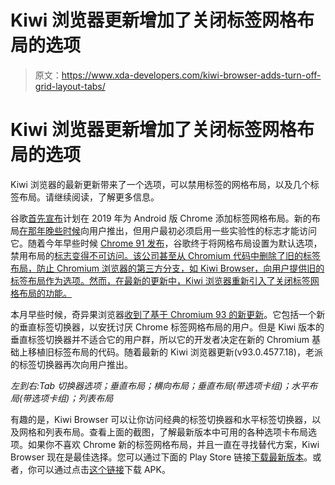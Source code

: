 # Kiwi 浏览器更新增加了关闭标签网格布局的选项

> 原文：<https://www.xda-developers.com/kiwi-browser-adds-turn-off-grid-layout-tabs/>

# Kiwi 浏览器更新增加了关闭标签网格布局的选项

Kiwi 浏览器的最新更新带来了一个选项，可以禁用标签的网格布局，以及几个标签布局。请继续阅读，了解更多信息。

谷歌[首先宣布](https://www.xda-developers.com/google-chrome-grid-tab-layout-tab-hover-previews-themes/)计划在 2019 年为 Android 版 Chrome 添加标签网格布局。新的布局[在那年晚些时候](https://www.xda-developers.com/google-chrome-grid-tab-layout-tab-hover-previews-themes/)向用户推出，但用户最初必须启用一些实验性的标志才能访问它。随着今年早些时候 [Chrome 91 发布](https://www.xda-developers.com/google-chrome-91-stable-rollout/)，谷歌终于将网格布局设置为默认选项，禁用布局的[标志变得不可访问。该公司甚至从 Chromium 代码中删除了旧的标签布局，防止 Chromium 浏览器的第三方分支，如 Kiwi Browser，向用户提供旧的标签布局作为选项。然而，在最新的更新中，Kiwi 浏览器重新引入了关闭标签网格布局的功能。](https://www.xda-developers.com/turn-off-google-chrome-android-grid-view-tabs/)

本月早些时候，奇异果浏览器[收到了基于 Chromium 93 的新更新](https://www.xda-developers.com/kiwi-browser-next-chromium-updates/)。它包括一个新的垂直标签切换器，以安抚讨厌 Chrome 标签网格布局的用户。但是 Kiwi 版本的垂直标签切换器并不适合它的用户群，所以它的开发者决定在新的 Chromium 基础上移植旧标签布局的代码。随着最新的 Kiwi 浏览器更新(v93.0.4577.18)，老派的标签切换器再次向用户推出。

*左到右:Tab 切换器选项；垂直布局；横向布局；垂直布局(带选项卡组)；水平布局(带选项卡组)；列表布局*

有趣的是，Kiwi Browser 可以让你访问经典的标签切换器和水平标签切换器，以及网格和列表布局。查看上面的截图，了解最新版本中可用的各种选项卡布局选项。如果你不喜欢 Chrome 新的标签网格布局，并且一直在寻找替代方案，Kiwi Browser 现在是最佳选择。您可以通过下面的 Play Store 链接[下载最新版本](https://play.google.com/store/apps/details?id=com.kiwibrowser.browser)。或者，你可以通过点击[这个链接](https://www.apkmirror.com/apk/geometry-ou/kiwi-browser-fast-quiet/kiwi-browser-fast-quiet-93-0-4577-18-release/)下载 APK。